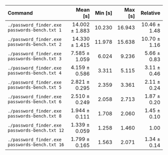 | Command | Mean [s] | Min [s] | Max [s] | Relative |
|:---|---:|---:|---:|---:|
| `./password_finder.exe passwords-bench.txt 1` | 14.002 ± 1.883 | 10.230 | 16.943 | 10.46 ± 1.48 |
| `./password_finder.exe passwords-bench.txt 2` | 14.330 ± 1.415 | 11.978 | 15.638 | 10.70 ± 1.16 |
| `./password_finder.exe passwords-bench.txt 3` | 7.585 ± 1.059 | 6.024 | 9.236 | 5.66 ± 0.83 |
| `./password_finder.exe passwords-bench.txt 4` | 4.159 ± 0.586 | 3.311 | 5.115 | 3.11 ± 0.46 |
| `./password_finder.exe passwords-bench.txt 5` | 2.821 ± 0.295 | 2.359 | 3.361 | 2.11 ± 0.24 |
| `./password_finder.exe passwords-bench.txt 6` | 2.510 ± 0.249 | 2.058 | 2.713 | 1.87 ± 0.20 |
| `./password_finder.exe passwords-bench.txt 8` | 1.944 ± 0.111 | 1.708 | 2.060 | 1.45 ± 0.10 |
| `./password_finder.exe passwords-bench.txt 12` | 1.339 ± 0.059 | 1.258 | 1.460 | 1.00 |
| `./password_finder.exe passwords-bench.txt 16` | 1.799 ± 0.165 | 1.563 | 2.071 | 1.34 ± 0.14 |
